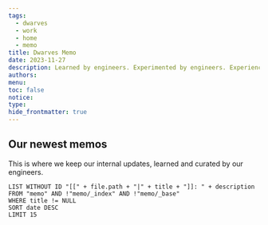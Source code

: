 ```yaml
---
tags:
  - dwarves
  - work
  - home
  - memo
title: Dwarves Memo
date: 2023-11-27
description: Learned by engineers. Experimented by engineers. Experienced by engineers. Written by Dwarves for product craftsmen.
authors: 
menu: 
toc: false
notice: 
type: 
hide_frontmatter: true
---
```

## Our newest memos

This is where we keep our internal updates, learned and curated by our engineers.

```dataview
LIST WITHOUT ID "[[" + file.path + "|" + title + "]]: " + description
FROM "memo" AND !"memo/_index" AND !"memo/_base"
WHERE title != NULL
SORT date DESC
LIMIT 15
```

